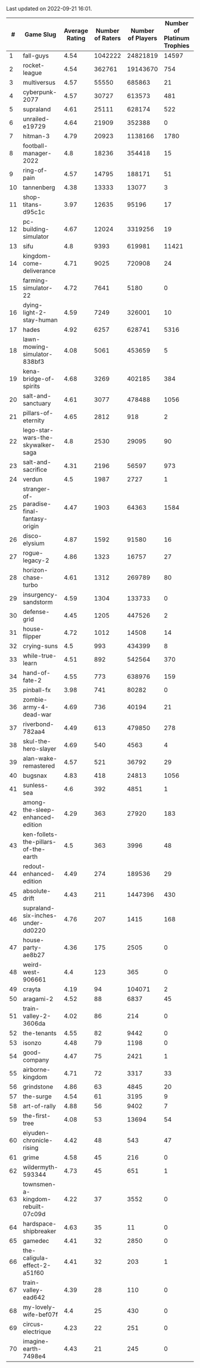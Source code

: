 Last updated on 2022-09-21 16:01.


|#|Game Slug|Average Rating|Number of Raters|Number of Players|Number of Platinum Trophies|Max Rarity (%)|
|---|---|---|---|---|---|---|
|1|fall-guys|4.54|1042222|24821819|14597|90|
|2|rocket-league|4.54|362761|19143670|754|74|
|3|multiversus|4.57|55550|685863|21|83|
|4|cyberpunk-2077|4.57|30727|613573|481|60|
|5|supraland|4.61|25111|628174|522|100|
|6|unrailed-e19729|4.64|21909|352388|0|38|
|7|hitman-3|4.79|20923|1138166|1780|48|
|8|football-manager-2022|4.8|18236|354418|15|47|
|9|ring-of-pain|4.57|14795|188171|51|97|
|10|tannenberg|4.38|13333|13077|3|67|
|11|shop-titans-d95c1c|3.97|12635|95196|17|99|
|12|pc-building-simulator|4.67|12024|3319256|19|47|
|13|sifu|4.8|9393|619981|11421|90|
|14|kingdom-come-deliverance|4.71|9025|720908|24|30|
|15|farming-simulator-22|4.72|7641|5180|0|89|
|16|dying-light-2-stay-human|4.59|7249|326001|10|49|
|17|hades|4.92|6257|628741|5316|89|
|18|lawn-mowing-simulator-838bf3|4.08|5061|453659|5|93|
|19|kena-bridge-of-spirits|4.68|3269|402185|384|94|
|20|salt-and-sanctuary|4.61|3077|478488|1056|83|
|21|pillars-of-eternity|4.65|2812|918|2|79|
|22|lego-star-wars-the-skywalker-saga|4.8|2530|29095|90|98|
|23|salt-and-sacrifice|4.31|2196|56597|973|91|
|24|verdun|4.5|1987|2727|1|58|
|25|stranger-of-paradise-final-fantasy-origin|4.47|1903|64363|1584|98|
|26|disco-elysium|4.87|1592|91580|16|28|
|27|rogue-legacy-2|4.86|1323|16757|27|36|
|28|horizon-chase-turbo|4.61|1312|269789|80|83|
|29|insurgency-sandstorm|4.59|1304|133733|0|9|
|30|defense-grid|4.45|1205|447526|2|79|
|31|house-flipper|4.72|1012|14508|14|93|
|32|crying-suns|4.5|993|434399|8|65|
|33|while-true-learn|4.51|892|542564|370|93|
|34|hand-of-fate-2|4.55|773|638976|159|72|
|35|pinball-fx|3.98|741|80282|0|87|
|36|zombie-army-4-dead-war|4.69|736|40194|21|66|
|37|riverbond-782aa4|4.49|613|479850|278|69|
|38|skul-the-hero-slayer|4.69|540|4563|4|96|
|39|alan-wake-remastered|4.57|521|36792|29|3|
|40|bugsnax|4.83|418|24813|1056|96|
|41|sunless-sea|4.6|392|4851|1|38|
|42|among-the-sleep-enhanced-edition|4.29|363|27920|183|45|
|43|ken-follets-the-pillars-of-the-earth|4.5|363|3996|48|62|
|44|redout-enhanced-edition|4.49|274|189536|29|40|
|45|absolute-drift|4.43|211|1447396|430|10|
|46|supraland-six-inches-under-dd0220|4.76|207|1415|168|99|
|47|house-party-ae8b27|4.36|175|2505|0|18|
|48|weird-west-906661|4.4|123|365|0|73|
|49|crayta|4.19|94|104071|2|22|
|50|aragami-2|4.52|88|6837|45|92|
|51|train-valley-2-3606da|4.02|86|214|0|89|
|52|the-tenants|4.55|82|9442|0|97|
|53|isonzo|4.48|79|1198|0|65|
|54|good-company|4.47|75|2421|1|59|
|55|airborne-kingdom|4.71|72|3317|33|54|
|56|grindstone|4.86|63|4845|20|98|
|57|the-surge|4.54|61|3195|9|94|
|58|art-of-rally|4.88|56|9402|7|95|
|59|the-first-tree|4.08|53|13694|54|85|
|60|eiyuden-chronicle-rising|4.42|48|543|47|89|
|61|grime|4.58|45|216|0|93|
|62|wildermyth-593344|4.73|45|651|1|91|
|63|townsmen-a-kingdom-rebuilt-07c09d|4.22|37|3552|0|67|
|64|hardspace-shipbreaker|4.63|35|11|0|55|
|65|gamedec|4.41|32|2850|0|59|
|66|the-caligula-effect-2-a51f60|4.41|32|203|1|98|
|67|train-valley-ead642|4.39|28|110|0|79|
|68|my-lovely-wife-bef07f|4.4|25|430|0|99|
|69|circus-electrique|4.23|22|251|0|4|
|70|imagine-earth-7498e4|4.43|21|245|0|66|
